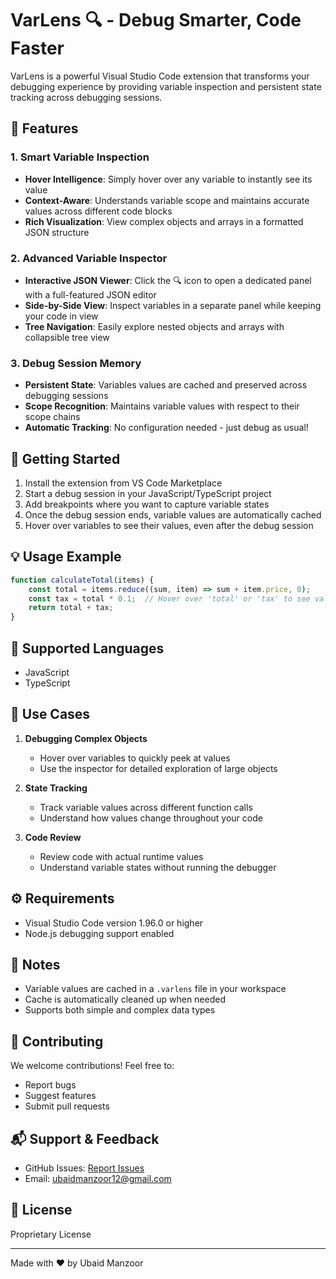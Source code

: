 # VarLens 🔍 - Debug Smarter, Code Faster

VarLens is a powerful Visual Studio Code extension that transforms your debugging experience by providing variable inspection and persistent state tracking across debugging sessions.

## 🌟 Features

### 1. Smart Variable Inspection
- **Hover Intelligence**: Simply hover over any variable to instantly see its value
- **Context-Aware**: Understands variable scope and maintains accurate values across different code blocks
- **Rich Visualization**: View complex objects and arrays in a formatted JSON structure

### 2. Advanced Variable Inspector
- **Interactive JSON Viewer**: Click the 🔍 icon to open a dedicated panel with a full-featured JSON editor
- **Side-by-Side View**: Inspect variables in a separate panel while keeping your code in view
- **Tree Navigation**: Easily explore nested objects and arrays with collapsible tree view

### 3. Debug Session Memory
- **Persistent State**: Variables values are cached and preserved across debugging sessions
- **Scope Recognition**: Maintains variable values with respect to their scope chains
- **Automatic Tracking**: No configuration needed - just debug as usual!

## 🚀 Getting Started

1. Install the extension from VS Code Marketplace
2. Start a debug session in your JavaScript/TypeScript project
3. Add breakpoints where you want to capture variable states
4. Once the debug session ends, variable values are automatically cached
5. Hover over variables to see their values, even after the debug session

## 💡 Usage Example

```javascript
function calculateTotal(items) {
    const total = items.reduce((sum, item) => sum + item.price, 0);
    const tax = total * 0.1;  // Hover over 'total' or 'tax' to see values!
    return total + tax;
}
```

## 🔧 Supported Languages
- JavaScript
- TypeScript

## 🎯 Use Cases

1. **Debugging Complex Objects**
   - Hover over variables to quickly peek at values
   - Use the inspector for detailed exploration of large objects

2. **State Tracking**
   - Track variable values across different function calls
   - Understand how values change throughout your code

3. **Code Review**
   - Review code with actual runtime values
   - Understand variable states without running the debugger

## ⚙️ Requirements
- Visual Studio Code version 1.96.0 or higher
- Node.js debugging support enabled

## 📝 Notes
- Variable values are cached in a `.varlens` file in your workspace
- Cache is automatically cleaned up when needed
- Supports both simple and complex data types

## 🤝 Contributing
We welcome contributions! Feel free to:
- Report bugs
- Suggest features
- Submit pull requests

## 📬 Support & Feedback
- GitHub Issues: [Report Issues](https://github.com/Ubaid-Manzoor/VarLens/issues)
- Email: ubaidmanzoor12@gmail.com

## 📄 License
Proprietary License

---

Made with ❤️ by Ubaid Manzoor
